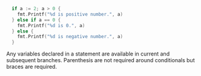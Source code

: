 ```Go
  if a := 2; a > 0 {
    fmt.Printf("%d is positive number.", a)
  } else if a == 0 {
    fmt.Printf("%d is 0.", a)
  } else {
    fmt.Printf("%d is negative number.", a)
  }
```

Any variables declared in a statement are available in current and subsequent branches. Parenthesis are not required around conditionals but braces are required.